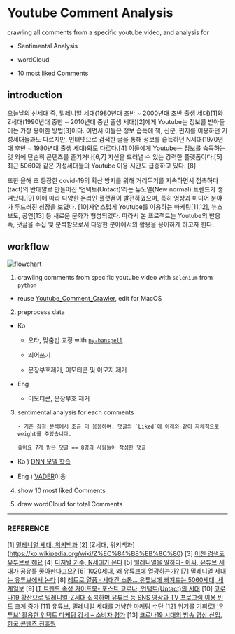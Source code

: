 # Youtube Comment Analysis

crawling all comments from a specific youtube video, and analysis for

- Sentimental Analysis

- wordCloud

- 10 most liked Comments


## introduction

오늘날의 신세대 즉, 밀레니얼 세대(1980년대 초반 ~ 2000년대 초반 출생 세대)[1]와 Z세대(1990년대 중반 ~ 2010년대 중반 출생 세대)[2]에게 Youtube는 정보를 받아들이는 가장 용이한 방법[3]이다.  이면서 이들은 정보 습득에 책, 신문, 편지를 이용하던 기성세대들과도 다르지만, 인터넷으로 검색한 글을 통해 정보를 습득하던 N세대(1970년대 후반 ~ 1980년대 출생 세대)와도 다르다.[4] 이들에게 Youtube는 정보를 습득하는 것 외에 단순히 콘텐츠를 즐기거나[6,7] 자신을 드러낼 수 있는 강력한 플랫폼이다.[5] 최근 5060과 같은 기성세대들의 Youtube 이용 시간도 급증하고 있다. [8]

또한 올해 초 등장한 covid-19의 확산 방지를 위해 거리두기를 지속하면서 접촉하다(tact)의 반대말로 만들어진  ‘언택트(Untact)’라는 뉴노멀(New normal) 트렌드가 생겨났다.[9] 이에 따라 다양한 온라인 플랫폼이 발전하였으며, 특히 영상과 미디어 분야가 두드러진 성장을 보였다. [10]자연스럽게 Youtube를 이용하는 마케팅[11,12], 뉴스 보도, 공연[13] 등 새로운 문화가 형성되었다. 따라서 본 프로젝트는 Youtube의 반응 즉, 댓글을 수집 및 분석함으로서 다양한 분야에서의 활용을 용이하게 하고자 한다.


## workflow


![flowchart](https://github.com/midannii/YoutubeCommentAnalysis/blob/main/files/workflow.png)


1. crawling comments from specific youtube video with `selenium` from  `python`

  - reuse [Youtube_Comment_Crawler](https://github.com/SOMJANG/Youtube_Comment_Crawler), edit for MacOS

2. preprocess data

  - Ko

    - 오타, 맞춤법 교정 with  [`py-hanspell`](https://github.com/ssut/py-hanspell)

    - 띄어쓰기

    - 문장부호제거, 이모티콘 및 이모지 제거

  - Eng

    - 이모티콘, 문장부호 제거

3. sentimental analysis for each comments

       - 기존 감정 분석에서 조금 더 응용하여, 댓글의 `Liked`에 아래와 같이 자체적으로 weight를 주었습니다.

      ```
      좋아요 7개 받은 댓글 == 8명의 사람들이 작성한 댓글
      ```

  - Ko ) [DNN 모델 학습](https://nbviewer.jupyter.org/github/cyc1am3n/Deep-Learning-with-Python/blob/master/Chap03-getting_started_with_neural_networks/Chap03-Extra-classifying_korean_movie_review.ipynb)

  - Eng ) [VADER](https://github.com/cjhutto/vaderSentiment)이용

4. show 10 most liked Comments

5. draw wordCloud for total Comments


-------------------------------------

### REFERENCE

[1] [밀레니얼 세대, 위키백과](https://ko.wikipedia.org/wiki/%EB%B0%80%EB%A0%88%EB%8B%88%EC%96%BC_%EC%84%B8%EB%8C%80)
[2] [Z세대, 위키백과] (https://ko.wikipedia.org/wiki/Z%EC%84%B8%EB%8C%80)
[3] [이젠 검색도 유투브로 해요](http://m.kisdi.re.kr/mobile/colm/pro_view.m?seq=33517&category=W&selectPage=1)
[4] [디지털 기수, N세대가 온다](http://legacy.h21.hani.co.kr/h21/data/L991011/1p7mab02.html)
[5] [밀레니얼을 말하다- 아싸, 유튜브 세대가 공유를 좋아한다고요?](http://it.chosun.com/site/data/html_dir/2019/01/08/2019010801691.html)
[6] [1020세대, 왜 유튜브에 열광하는가?](http://www.kaa.or.kr/k/mag/2018/05_06/kaa0506_17.pdf)
[7] [밀레니얼 세대는 유튜브에서 논다](https://magazine.hankyung.com/money/article/2019082800172041082)
[8] [레트로 열풍 · 세대간 소통… 유튜브에 빠져드는 5060세대, 세계일보](http://m.segye.com/view/20190712509367)
[9] [IT 트렌드 속성 가이드북- 포스트 코로나, 언택트(Untact)의 시대](https://www.mobiinside.co.kr/2020/06/30/pen-untact/)
[10] [코로나19 확산으로 밀레니얼-Z세대 집콕하며 유튜브 등 SNS 영상과 TV 프로그램 이용 빈도 크게 증가](http://www.asiaa.co.kr/news/articleView.html?idxno=4745)
[11] [유튜브, 밀레니얼 세대를 겨냥한 마케팅 수단](http://www.sobilife.com/news/articleView.html?idxno=27251)
[12] [위기를 기회로! ‘유투브’ 활용한 언택트 마케팅 강세 – 소비자 평가](http://www.iconsumer.or.kr/news/articleView.html?idxno=11326)
[13] [코로나19 시대의 방송 영상 산업, 한국 콘텐츠 진흥원](http://www.kocca.kr/trend/vol22/file/BROADCASTING_TREND_INSIGHT_Vol_22.pdf)
